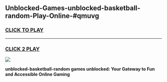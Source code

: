 
## Unblocked-Games-unblocked-basketball-random-Play-Online-#qmuvg
<h3>
<a href="https://premium.freeplayer.one?title=unblocked-basketball-random&ref=27F">CLICK TO PLAY</a></h3>
<hr>

<h3>
<a href="https://premium.freeplayer.one?title=unblocked-basketball-random&ref=27F">CLICK 2 PLAY</a>
  
</h3>

<a href="https://premium.freeplayer.one?title=unblocked-basketball-random&ref=27F"><img src="https://clearcache.store/games.png"></a>


**unblocked-basketball-random games unblocked: Your Gateway to Fun and Accessible Online Gaming**
